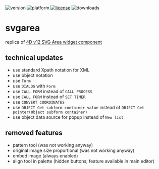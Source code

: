 ![version](https://img.shields.io/badge/version-20%2B-E23089)
![platform](https://img.shields.io/static/v1?label=platform&message=mac-intel%20|%20mac-arm%20|%20win-64&color=blue)
[![license](https://img.shields.io/github/license/miyako/svgarea)](LICENSE)
![downloads](https://img.shields.io/github/downloads/miyako/svgarea/total)

# svgarea
replica of [4D v12 SVG Area widget component](https://github.com/vdelachaux/SVG)

## technical updates 

* use standard Xpath notation for XML
* use object notation
* use `Form`
* use `DIALOG` with `Form`
* use `CALL FORM` instead of `CALL PROCESS`
* use `CALL FORM` instead of `SET TIMER`
* use `CONVERT COORDINATES`
* use `OBJECT Get subform container value` instead of `OBJECT Get pointer(Object subform container)`
* use object data source for popup instead of `New list`

## removed features

* pattern tool (was not working anyway)
* original image size proportional (was not working anyway)
* embed image (always enabled)
* align tool in palette (hidden buttons; feature available in main editor)
